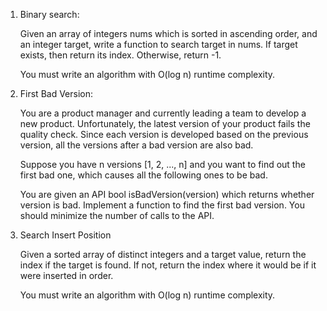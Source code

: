

1. Binary search:

    Given an array of integers nums which is sorted in ascending order, and an integer target, write a function to search target in nums. If target exists, then return its index. Otherwise, return -1.

    You must write an algorithm with O(log n) runtime complexity.

2.  First Bad Version:

    You are a product manager and currently leading a team to develop a new product. Unfortunately, the latest version of your product fails the quality check. Since each version is developed based on the previous version, all the versions after a bad version are also bad.

    Suppose you have n versions [1, 2, ..., n] and you want to find out the first bad one, which causes all the following ones to be bad.

    You are given an API bool isBadVersion(version) which returns whether version is bad. Implement a function to find the first bad version. You should minimize the number of calls to the API.

3.  Search Insert Position

    Given a sorted array of distinct integers and a target value, return the index if the target is found. If not, return the index where it would be if it were inserted in order.

    You must write an algorithm with O(log n) runtime complexity.